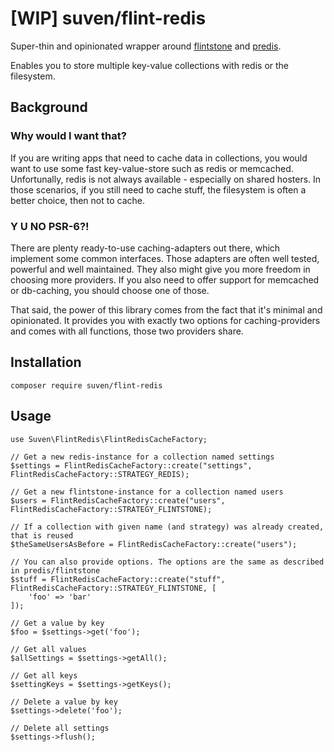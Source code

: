 # [WIP] suven/flint-redis

Super-thin and opinionated wrapper around [flintstone](https://github.com/fire015/flintstone) and [predis](https://github.com/nrk/predis).

Enables you to store multiple key-value collections with redis or the filesystem.

## Background

### Why would I want that?

If you are writing apps that need to cache data in collections, you would want to
use some fast key-value-store such as redis or memcached. Unfortunally, redis
is not always available - especially on shared hosters. In those scenarios, if
you still need to cache stuff, the filesystem is often a better choice, then not
to cache.

### Y U NO PSR-6?!

There are plenty ready-to-use caching-adapters out there, which implement some
common interfaces. Those adapters are often well tested, powerful and well
maintained. They also might give you more freedom in choosing more providers.
If you also need to offer support for memcached or db-caching, you should choose
one of those.

That said, the power of this library comes from the fact that it's minimal and
opinionated. It provides you with exactly two options for caching-providers and
comes with all functions, those two providers share.

## Installation

`composer require suven/flint-redis`

## Usage

```
use Suven\FlintRedis\FlintRedisCacheFactory;

// Get a new redis-instance for a collection named settings
$settings = FlintRedisCacheFactory::create("settings", FlintRedisCacheFactory::STRATEGY_REDIS);

// Get a new flintstone-instance for a collection named users
$users = FlintRedisCacheFactory::create("users", FlintRedisCacheFactory::STRATEGY_FLINTSTONE);

// If a collection with given name (and strategy) was already created, that is reused
$theSameUsersAsBefore = FlintRedisCacheFactory::create("users");

// You can also provide options. The options are the same as described in predis/flintstone
$stuff = FlintRedisCacheFactory::create("stuff", FlintRedisCacheFactory::STRATEGY_FLINTSTONE, [
    'foo' => 'bar'
]);

// Get a value by key
$foo = $settings->get('foo');

// Get all values
$allSettings = $settings->getAll();

// Get all keys
$settingKeys = $settings->getKeys();

// Delete a value by key
$settings->delete('foo');

// Delete all settings
$settings->flush();
```
